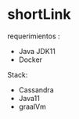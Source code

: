 # shortLink

requerimientos :

 - Java JDK11
 - Docker


Stack:
 - Cassandra 
 - Java11
 - graalVm 
